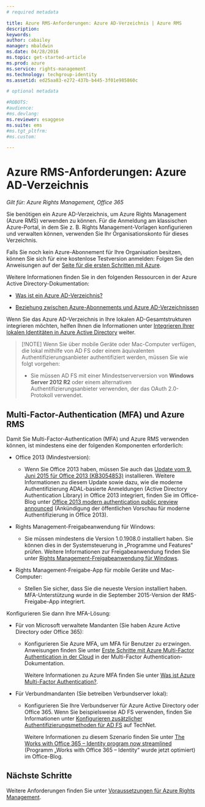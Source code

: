 ```yaml
---
# required metadata

title: Azure RMS-Anforderungen: Azure AD-Verzeichnis | Azure RMS
description:
keywords:
author: cabailey
manager: mbaldwin
ms.date: 04/28/2016
ms.topic: get-started-article
ms.prod: azure
ms.service: rights-management
ms.technology: techgroup-identity
ms.assetid: ed25aa83-e272-437b-b445-3f01e985860c

# optional metadata

#ROBOTS:
#audience:
#ms.devlang:
ms.reviewer: esaggese
ms.suite: ems
#ms.tgt_pltfrm:
#ms.custom:

---
```


# Azure RMS-Anforderungen: Azure AD-Verzeichnis

*Gilt für: Azure Rights Management, Office 365*


Sie benötigen ein Azure AD-Verzeichnis, um Azure Rights Management (Azure RMS) verwenden zu können. Für die Anmeldung am klassischen Azure-Portal, in dem Sie z. B. Rights Management-Vorlagen konfigurieren und verwalten können, verwenden Sie Ihr Organisationskonto für dieses Verzeichnis.

Falls Sie noch kein Azure-Abonnement für Ihre Organisation besitzen, können Sie sich für eine kostenlose Testversion anmelden: Folgen Sie den Anweisungen auf der [Seite für die ersten Schritten mit Azure](https://account.windowsazure.com/organization).

Weitere Informationen finden Sie in den folgenden Ressourcen in der Azure Active Directory-Dokumentation:

-   [Was ist ein Azure AD-Verzeichnis?](/active-directory/active-directory-whatis)

-   [Beziehung zwischen Azure-Abonnements und Azure AD-Verzeichnissen](/active-directory/active-directory-how-subscriptions-associated-directory)

Wenn Sie das Azure AD-Verzeichnis in Ihre lokalen AD-Gesamtstrukturen integrieren möchten, helfen Ihnen die Informationen unter [Integrieren Ihrer lokalen Identitäten in Azure Active Directory](/active-directory/active-directory-aadconnect) weiter.

> [!NOTE] Wenn Sie über mobile Geräte oder Mac-Computer verfügen, die lokal mithilfe von AD FS oder einem äquivalenten Authentifizierungsanbieter authentifiziert werden, müssen Sie wie folgt vorgehen:
> 
> -   Sie müssen AD FS mit einer Mindestserverversion von **Windows Server 2012 R2** oder einem alternativen Authentifizierungsanbieter verwenden, der das OAuth 2.0-Protokoll verwendet.

## Multi-Factor-Authentication (MFA) und Azure RMS
Damit Sie Multi-Factor-Authentication (MFA) und Azure RMS verwenden können, ist mindestens eine der folgenden Komponenten erforderlich:

-   Office 2013 (Mindestversion):

    -   Wenn Sie Office 2013 haben, müssen Sie auch das [Update vom 9. Juni 2015 für Office 2013 (KB3054853)](https://support.microsoft.com/kb/3054853) installieren. Weitere Informationen zu diesem Update sowie dazu, wie die moderne Authentifizierung ADAL-basierte Anmeldungen (Active Directory Authentication Library) in Office 2013 integriert, finden Sie im Office-Blog unter [Office 2013 modern authentication public preview announced](https://blogs.office.com/2015/03/23/office-2013-modern-authentication-public-preview-announced/) (Ankündigung der öffentlichen Vorschau für moderne Authentifizierung in Office 2013).

-   Rights Management-Freigabeanwendung für Windows:

    -   Sie müssen mindestens die Version 1.0.1908.0 installiert haben. Sie können dies in der Systemsteuerung in „Programme und Features“ prüfen. Weitere Informationen zur Freigabeanwendung finden Sie unter [Rights Management-Freigabeanwendung für Windows](../rms-client/sharing-app-windows.md).

-   Rights Management-Freigabe-App für mobile Geräte und Mac-Computer:

    -   Stellen Sie sicher, dass Sie die neueste Version installiert haben. MFA-Unterstützung wurde in die September 2015-Version der RMS-Freigabe-App integriert.

Konfigurieren Sie dann Ihre MFA-Lösung:

-   Für von Microsoft verwaltete Mandanten (Sie haben Azure Active Directory oder Office 365):

    -   Konfigurieren Sie Azure MFA, um MFA für Benutzer zu erzwingen. Anweisungen finden Sie unter [Erste Schritte mit Azure Multi-Factor Authentication in der Cloud](/multi-factor-authentication/multi-factor-authentication-get-started-cloud) in der Multi-Factor Authentication-Dokumentation.

        Weitere Informationen zu Azure MFA finden Sie unter [Was ist Azure Multi-Factor Authentication?](/multi-factor-authentication/multi-factor-authentication).

-   Für Verbundmandanten (Sie betreiben Verbundserver lokal):

    -   Konfigurieren Sie Ihre Verbundserver für Azure Active Directory oder Office 365. Wenn Sie beispielsweise AD FS verwenden, finden Sie Informationen unter [Konfigurieren zusätzlicher Authentifizierungsmethoden für AD FS](https://technet.microsoft.com/library/dn758113.aspx) auf TechNet.

        Weitere Informationen zu diesem Szenario finden Sie unter [The Works with Office 365 – Identity program now streamlined](https://blogs.office.com/2014/01/30/the-works-with-office-365-identity-program-now-streamlined/) (Programm „Works with Office 365 – Identity“ wurde jetzt optimiert) im Office-Blog.

## Nächste Schritte
Weitere Anforderungen finden Sie unter [Voraussetzungen für Azure Rights Management](requirements-azure-rms.md).



<!--HONumber=May16_HO2-->


